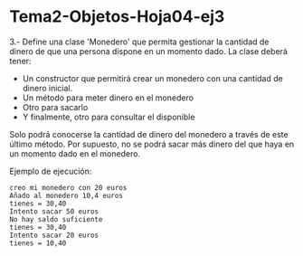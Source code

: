 # Tema2-Objetos-Hoja04-ej3

3.- Define una clase 'Monedero' que permita gestionar la cantidad de dinero de que una persona dispone en un momento dado. La clase deberá tener:
+ Un constructor que permitirá crear un monedero con una cantidad de dinero inicial.
+ Un método para meter dinero en el monedero
+ Otro para sacarlo
+ Y finalmente, otro para consultar el disponible

Solo podrá conocerse la cantidad de dinero del monedero a través de este último
método. Por supuesto, no se podrá sacar más dinero del que haya en un momento
dado en el monedero.

Ejemplo de ejecución:
```
creo mi monedero con 20 euros
Añado al monedero 10,4 euros
tienes = 30,40
Intento sacar 50 euros
No hay saldo suficiente
tienes = 30,40
Intento sacar 20 euros
tienes = 10,40
```
